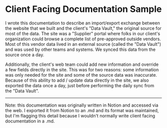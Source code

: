 # Client Facing Documentation Sample

I wrote this documentation to describe an import/export exchange between the
website that we built and the client's "Data Vault," the original source for
most of the data. The site was a "Supplier" portal where folks in our client's
organization could browse a complete list of pre-approved outside vendors. Most
of this vendor data lived in an external source (called the "Data Vault") and
was used by other teams and systems. We synced this data from the source once a
day.

Additionally, the client's web team could add new information and override a few
fields directly in the site. This was for two reasons: some information was only
needed for the site and some of the source data was inaccurate. Because of this
ability to add / update data directly in the site, we also exported the data
once a day, just before performing the daily sync from the "Data Vault".

---

Note: this documentation was originally written in Notion and accessed via the
web. I exported it from Notion to an .md and its format was maintained, but I'm
flagging this detail because I wouldn't normally write client facing
documentation in a .md.
